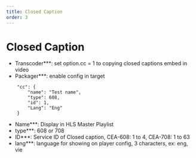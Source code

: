 ```yaml
---
title: Closed Caption
order: 3
---
```


# Closed Caption

- Transcoder\*\*\*: set option.cc = 1 to copying closed captions embed in video
- Packager\*\*\*: enable config in target

```
    "cc": {
        "name": "Test name",
        "type": 608,
        "id": 1,
        "Lang": "Eng"
    }
```

- Name\*\*\*: Display in HLS Master Playlist
- type\*\*\*: 608 or 708
- ID\*\*\*: Service ID of Closed caption, CEA-608: 1 to 4, CEA-708: 1 to 63
- lang\*\*\*: language for showing on player config, 3 characters, ex: eng, vie
